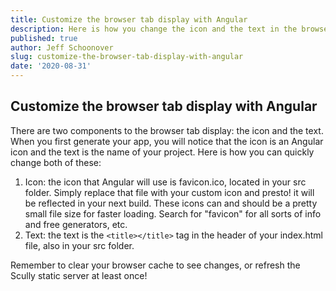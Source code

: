 ```yaml
---
title: Customize the browser tab display with Angular
description: Here is how you change the icon and the text in the browser tab for your website with Angular
published: true
author: Jeff Schoonover
slug: customize-the-browser-tab-display-with-angular
date: '2020-08-31'
---
```


## Customize the browser tab display with Angular

There are two components to the browser tab display: the icon and the text.  When you first generate your app, you will notice that the icon is an Angular icon and the text is the name of your project.  Here is how you can quickly change both of these:

1. Icon: the icon that Angular will use is favicon.ico, located in your src folder.  Simply replace that file with your custom icon and presto! it will be reflected in your next build.  These icons can and should be a pretty small file size for faster loading.  Search for "favicon" for all sorts of info and free generators, etc.
2. Text: the text is the `<title></title>` tag in the header of your index.html file, also in your src folder.

Remember to clear your browser cache to see changes, or refresh the Scully static server at least once!
